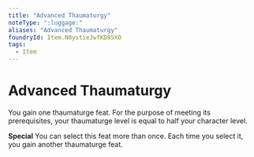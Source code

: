 ```yaml
---
title: "Advanced Thaumaturgy"
noteType: ":luggage:"
aliases: "Advanced Thaumaturgy"
foundryId: Item.N0ystieJwfKD85XO
tags:
  - Item
---
```


# Advanced Thaumaturgy

You gain one thaumaturge feat. For the purpose of meeting its prerequisites, your thaumaturge level is equal to half your character level.

**Special** You can select this feat more than once. Each time you select it, you gain another thaumaturge feat.
